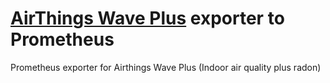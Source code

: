 # [AirThings Wave Plus](https://www.airthings.com/wave-plus) exporter to Prometheus
Prometheus exporter for Airthings Wave Plus (Indoor air quality plus radon)
